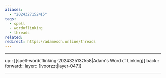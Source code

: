 ```yaml
---
aliases:
  - "2024327152415"
tags:
  - spell
  - wordoflinking
  - threads
related: 
redirect: https://adamesch.online/threads
---
```




***

up:: [[spell-wordoflinking-2024325132558|Adam's Word of Linking]]
back:: 
forward:: 
layer:: [[voorzzt|layer-047]]

***
